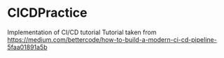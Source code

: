 # CICDPractice
Implementation of CI/CD tutorial
Tutorial taken from https://medium.com/bettercode/how-to-build-a-modern-ci-cd-pipeline-5faa01891a5b
